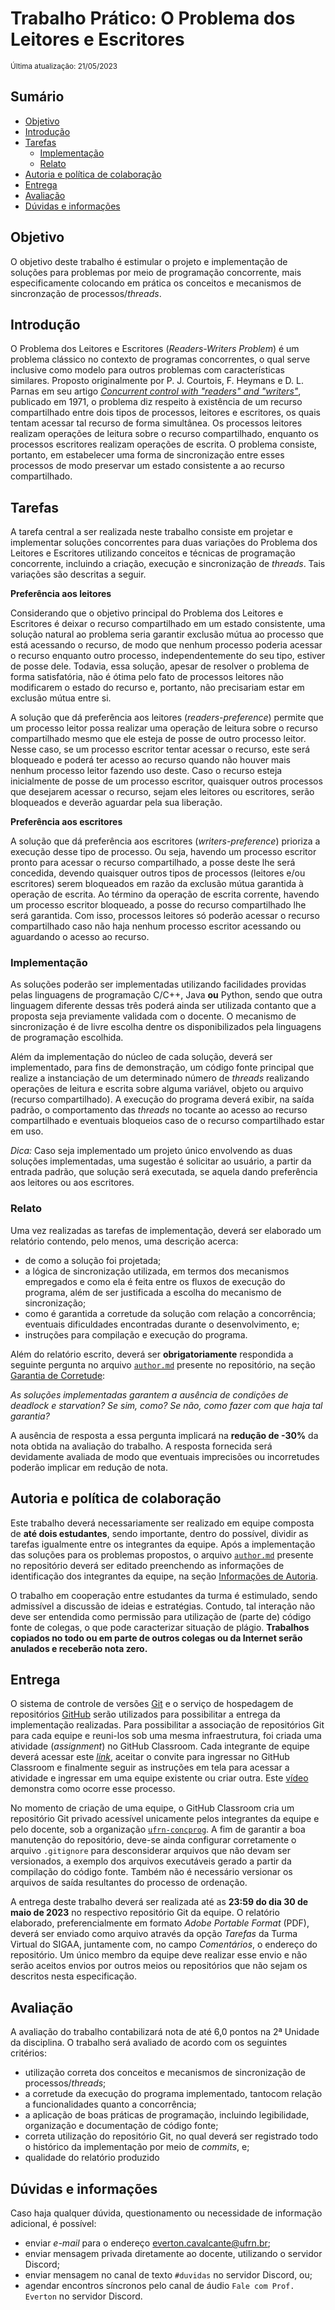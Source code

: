 # Trabalho Prático: O Problema dos Leitores e Escritores

<sub>Última atualização: 21/05/2023</sub>

## Sumário

- [Objetivo](#objetivo)
- [Introdução](#introdução)
- [Tarefas](#tarefas)
  - [Implementação](#implementação)
  - [Relato](#relato)
- [Autoria e política de colaboração](#autoria-e-política-de-colaboração)
- [Entrega](#entrega)
- [Avaliação](#avaliação)
- [Dúvidas e informações](#dúvidas-e-informações)

## Objetivo

O objetivo deste trabalho é estimular o projeto e implementação de soluções para problemas por meio de programação concorrente, mais especificamente colocando em prática os conceitos e mecanismos de sincronzação de processos/*threads*.

## Introdução

O Problema dos Leitores e Escritores (*Readers-Writers Problem*) é um problema clássico no contexto de programas concorrentes, o qual serve inclusive como modelo para outros problemas com características similares. Proposto originalmente por P. J. Courtois, F. Heymans e D. L. Parnas em seu artigo [*Concurrent control with "readers" and "writers"*](https://doi.org/10.1145/362759.362813), publicado em 1971, o problema diz respeito à existência de um recurso compartilhado entre dois tipos de processos, leitores e escritores, os quais tentam acessar tal recurso de forma simultânea. Os processos leitores realizam operações de leitura sobre o recurso compartilhado, enquanto os processos escritores realizam operações de escrita. O problema consiste, portanto, em estabelecer uma forma de sincronização entre esses processos de modo preservar um estado consistente a ao recurso compartilhado.

## Tarefas

A tarefa central a ser realizada neste trabalho consiste em projetar e implementar soluções concorrentes para duas variações do Problema dos Leitores e Escritores utilizando conceitos e técnicas de programação concorrente, incluindo a criação, execução e sincronização de *threads*. Tais variações são descritas a seguir.

**Preferência aos leitores**

Considerando que o objetivo principal do Problema dos Leitores e Escritores é deixar o recurso compartilhado em um estado consistente, uma solução natural ao problema seria garantir exclusão mútua ao processo que está acessando o recurso, de modo que nenhum processo poderia acessar o recurso enquanto outro processo, independentemente do seu tipo, estiver de posse dele. Todavia, essa solução, apesar de resolver o problema de forma satisfatória, não é ótima pelo fato de processos leitores não modificarem o estado do recurso e, portanto, não precisariam estar em exclusão mútua entre si.

A solução que dá preferência aos leitores (*readers-preference*) permite que um processo leitor possa realizar uma operação de leitura sobre o recurso compartilhado mesmo que ele esteja de posse de outro processo leitor. Nesse caso, se um processo escritor tentar acessar o recurso, este será bloqueado e poderá ter acesso ao recurso quando não houver mais nenhum processo leitor fazendo uso deste. Caso o recurso esteja inicialmente de posse de um processo escritor, quaisquer outros processos que desejarem acessar o recurso, sejam eles leitores ou escritores, serão bloqueados e deverão aguardar pela sua liberação.

**Preferência aos escritores**

A solução que dá preferência aos escritores (*writers-preference*) prioriza a execução desse tipo de processo. Ou seja, havendo um processo escritor pronto para acessar o recurso compartilhado, a posse deste lhe será concedida, devendo quaisquer outros tipos de processos (leitores e/ou escritores) serem bloqueados em razão da exclusão mútua garantida à operação de escrita. Ao término da operação de escrita corrente, havendo um processo escritor bloqueado, a posse do recurso compartilhado lhe será garantida. Com isso, processos leitores só poderão acessar o recurso compartilhado caso não haja nenhum processo escritor acessando ou aguardando o acesso ao recurso.

### Implementação

As soluções poderão ser implementadas utilizando facilidades providas pelas linguagens de programação C/C++, Java **ou** Python, sendo que outra linguagem diferente dessas três poderá ainda ser utilizada contanto que a proposta seja previamente validada com o docente. O mecanismo de sincronização é de livre escolha dentre os disponibilizados pela linguagens de programação escolhida.

Além da implementação do núcleo de cada solução, deverá ser implementado, para fins de demonstração, um código fonte principal que realize a instanciação de um determinado número de *threads* realizando operações de leitura e escrita sobre alguma variável, objeto ou arquivo (recurso compartilhado). A execução do programa deverá exibir, na saída padrão, o comportamento das *threads* no tocante ao acesso ao recurso compartilhado e eventuais bloqueios caso de o recurso compartilhado estar em uso.

*Dica:* Caso seja implementado um projeto único envolvendo as duas soluções implementadas, uma sugestão é solicitar ao usuário, a partir da entrada padrão, que solução será executada, se aquela dando preferência aos leitores ou aos escritores.

### Relato

Uma vez realizadas as tarefas de implementação, deverá ser elaborado um relatório contendo, pelo menos, uma descrição acerca:

- de como a solução foi projetada;
- a lógica de sincronização utilizada, em termos dos mecanismos empregados e como ela é feita entre os fluxos de execução do programa, além de ser justificada a escolha do mecanismo de sincronização;
- como é garantida a corretude da solução com relação a concorrência; eventuais dificuldades encontradas durante o desenvolvimento, e;
- instruções para compilação e execução do programa.

Além do relatório escrito, deverá ser **obrigatoriamente** respondida a seguinte pergunta no arquivo [`author.md`](https://github.com/ufrn-concprog/readers-writers/tree/master/author.md) presente no repositório, na seção [Garantia de Corretude](https://github.com/ufrn-concprog/readers-writer/tree/master/author.md#garantia-de-corretude):

*As soluções implementadas garantem a ausência de condições de deadlock e starvation? Se sim, como? Se não, como fazer com que haja tal garantia?*

A ausência de resposta a essa pergunta implicará na **redução de -30%** da nota obtida na avaliação do trabalho. A resposta fornecida será devidamente avaliada de modo que eventuais imprecisões ou incorretudes poderão implicar em redução de nota.

## Autoria e política de colaboração

Este trabalho deverá necessariamente ser realizado em equipe composta de **até dois estudantes**, sendo importante, dentro do possível, dividir as tarefas igualmente entre os integrantes da equipe. Após a implementação das soluções para os problemas propostos, o arquivo [`author.md`](https://github.com/ufrn-concprog/readers-writers/tree/master/author.md) presente no repositório deverá ser editado preenchendo as informações de identificação dos integrantes da equipe, na seção [Informações de Autoria](https://github.com/ufrn-concprog/readers-writer/tree/master/author.md#identificação-de-autoria).

O trabalho em cooperação entre estudantes da turma é estimulado, sendo admissível a discussão de ideias e estratégias. Contudo, tal interação não deve ser entendida como permissão para utilização de (parte de) código fonte de colegas, o que pode caracterizar situação de plágio. **Trabalhos copiados no todo ou em parte de outros colegas ou da Internet serão anulados e receberão nota zero.**

## Entrega

O sistema de controle de versões [Git](https://git-scm.com) e o serviço de hospedagem de repositórios [GitHub](https://github.com) serão utilizados para possibilitar a entrega da implementação realizadas. Para possibilitar a associação de repositórios Git para cada equipe e reuni-los sob uma mesma infraestrutura, foi criada uma atividade (*assignment*) no GitHub Classroom. Cada integrante de equipe deverá acessar este [*link*](https://classroom.github.com/a/yUDknnfd), aceitar o convite para ingressar no GitHub Classroom e finalmente seguir as instruções em tela para acessar a atividade e ingressar em uma equipe existente ou criar outra. Este [vídeo](https://youtu.be/ObaFRGp_Eko) demonstra como ocorre esse processo.

No momento de criação de uma equipe, o GitHub Classroom cria um repositório Git privado acessível unicamente pelos integrantes da equipe e pelo docente, sob a organização [`ufrn-concprog`](https://github.com/ufrn-concprog). A fim de garantir a boa manutenção do repositório, deve-se ainda configurar corretamente o arquivo `.gitignore` para desconsiderar arquivos que não devam ser versionados, a exemplo dos arquivos executáveis gerado a partir da compilação do código fonte. Também não é necessário versionar os arquivos de saída resultantes do processo de ordenação.

A entrega deste trabalho deverá ser realizada até as **23:59 do dia 30 de maio de 2023** no respectivo repositório Git da equipe. O relatório elaborado, preferencialmente em formato *Adobe Portable Format* (PDF), deverá ser enviado como arquivo através da opção *Tarefas* da Turma Virtual do SIGAA, juntamente com, no campo *Comentários*, o endereço do repositório. Um único membro da equipe deve realizar esse envio e não serão aceitos envios por outros meios ou repositórios que não sejam os descritos nesta especificação.

## Avaliação

A avaliação do trabalho contabilizará nota de até 6,0 pontos na 2ª Unidade da disciplina. O trabalho será avaliado de acordo com os seguintes critérios:

- utilização correta dos conceitos e mecanismos de sincronização de processos/*threads*;
- a corretude da execução do programa implementado, tantocom relação a funcionalidades quanto a concorrência;
- a aplicação de boas práticas de programação, incluindo legibilidade, organização e documentação de código fonte;
- correta utilização do repositório Git, no qual deverá ser registrado todo o histórico da implementação por meio de *commits*, e;
- qualidade do relatório produzido

## Dúvidas e informações

Caso haja qualquer dúvida, questionamento ou necessidade de informação adicional, é possível:

- enviar *e-mail* para o endereço <everton.cavalcante@ufrn.br>;
- enviar mensagem privada diretamente ao docente, utilizando o servidor Discord;
- enviar mensagem no canal de texto `#duvidas` no servidor Discord, ou;
- agendar encontros síncronos pelo canal de áudio `Fale com Prof. Everton` no servidor Discord.
